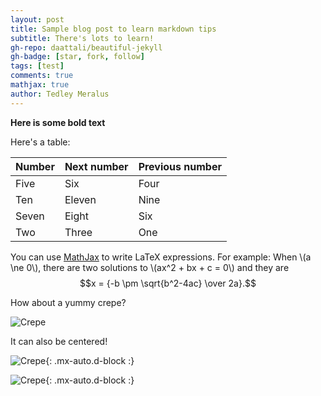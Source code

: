 ```yaml
---
layout: post
title: Sample blog post to learn markdown tips
subtitle: There's lots to learn!
gh-repo: daattali/beautiful-jekyll
gh-badge: [star, fork, follow]
tags: [test]
comments: true
mathjax: true
author: Tedley Meralus
---
```

 

**Here is some bold text**
 

Here's a table:

| Number | Next number | Previous number |
| :------ |:--- | :--- |
| Five | Six | Four |
| Ten | Eleven | Nine |
| Seven | Eight | Six |
| Two | Three | One |

You can use [MathJax](https://www.mathjax.org/) to write LaTeX expressions. For example:
When \\(a \ne 0\\), there are two solutions to \\(ax^2 + bx + c = 0\\) and they are $$x = {-b \pm \sqrt{b^2-4ac} \over 2a}.$$

How about a yummy crepe?

![Crepe](https://upload.wikimedia.org/wikipedia/en/f/fb/Miami_Heat_logo.svg)

It can also be centered!

![Crepe](https://beautifuljekyll.com/assets/img/crepe.jpg){: .mx-auto.d-block :}
 
![Crepe](https://beautifuljekyll.com/assets/img/crepe.jpg){: .mx-auto.d-block :}
 
